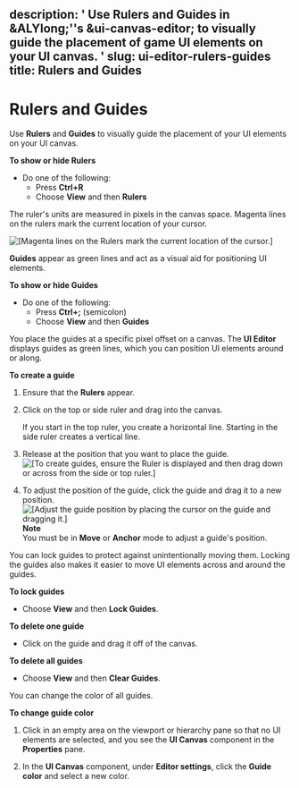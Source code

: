 description: ' Use Rulers and Guides in &ALYlong;''s &ui-canvas-editor; to visually
  guide the placement of game UI elements on your UI canvas. '
slug: ui-editor-rulers-guides
title: Rulers and Guides
---
# Rulers and Guides<a name="ui-editor-rulers-guides"></a>

Use **Rulers** and **Guides** to visually guide the placement of your UI elements on your UI canvas\.

**To show or hide Rulers**
+ Do one of the following:
  + Press **Ctrl\+R**
  + Choose **View** and then **Rulers**

The ruler's units are measured in pixels in the canvas space\. Magenta lines on the rulers mark the current location of your cursor\.

![\[Magenta lines on the Rulers mark the current location of the cursor.\]](/images/userguide/game_ui_editor/ui-editor-rulers-guides-magenta.png)

**Guides** appear as green lines and act as a visual aid for positioning UI elements\.

**To show or hide **Guides****
+ Do one of the following:
  + Press **Ctrl\+;** \(semicolon\)
  + Choose **View** and then **Guides**

You place the guides at a specific pixel offset on a canvas\. The **UI Editor** displays guides as green lines, which you can position UI elements around or along\.

**To create a guide**

1. Ensure that the **Rulers** appear\.

1. Click on the top or side ruler and drag into the canvas\.

   If you start in the top ruler, you create a horizontal line\. Starting in the side ruler creates a vertical line\.

1. Release at the position that you want to place the guide\.  
![\[To create guides, ensure the Ruler is displayed and then drag down or across from the side or top ruler.\]](/images/userguide/game_ui_editor/ui-editor-rulers-guides-creating-gif.gif)

1. To adjust the position of the guide, click the guide and drag it to a new position\.  
![\[Adjust the guide position by placing the cursor on the guide and dragging it.\]](/images/userguide/game_ui_editor/ui-editor-rulers-guides-adjust.png)
**Note**  
You must be in **Move** or **Anchor** mode to adjust a guide's position\.

You can lock guides to protect against unintentionally moving them\. Locking the guides also makes it easier to move UI elements across and around the guides\.

**To lock guides**
+ Choose **View** and then **Lock Guides**\.

**To delete one guide**
+ Click on the guide and drag it off of the canvas\.

**To delete all guides**
+ Choose **View** and then **Clear Guides**\.

You can change the color of all guides\.

**To change guide color**

1. Click in an empty area on the viewport or hierarchy pane so that no UI elements are selected, and you see the **UI Canvas** component in the **Properties** pane\.

1. In the **UI Canvas** component, under **Editor settings**, click the **Guide color** and select a new color\.